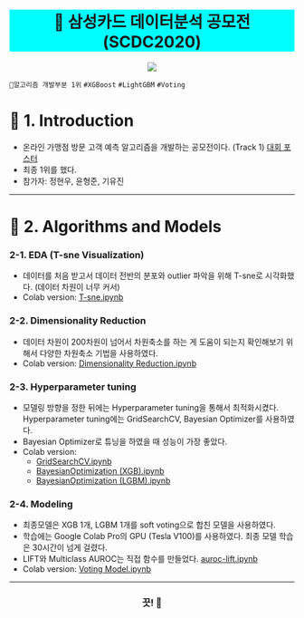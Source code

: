 <h1 align="center" style="background-color:#00FEFE"><strong>🔎 삼성카드 데이터분석 공모전 (SCDC2020) </strong></h3>

<p align="center">
  <img src="https://www.fintechtimes.co.kr/data/photos/20201253/art_16092923041626_285751.jpg">
</p>


`🥇알고리즘 개발부분 1위` `#XGBoost` `#LightGBM` `#Voting` 


# 🚦 1. Introduction
- 온라인 가맹점 방문 고객 예측 알고리즘을 개발하는 공모전이다. (Track 1) [대회 포스터](https://www.samsungcard.com/personal/notice/news/UHPPCC0248M0.jsp?itgBlbdSn=5203&chnlDv=01&itgBlbdTpDvc=01)
- 최종 1위를 했다.
- 참가자: 정현우, 윤형준, 기유진

---

# 🚦 2. Algorithms and Models

### 2-1. EDA (T-sne Visualization)
- 데이터를 처음 받고서 데이터 전반의 분포와 outlier 파악을 위해 T-sne로 시각화했다. (데이터 차원이 너무 커서)
- Colab version: [T-sne.ipynb](https://colab.research.google.com/github/hw79chopin/SAMSUNG_CARDS/blob/master/EDA%20(T-sne)/T-sne.ipynb)

### 2-2. Dimensionality Reduction
- 데이터 차원이 200차원이 넘어서 차원축소를 하는 게 도움이 되는지 확인해보기 위해서 다양한 차원축소 기법을 사용하였다.
- Colab version: [Dimensionality Reduction.ipynb](https://colab.research.google.com/github/hw79chopin/SAMSUNG_CARDS/blob/master/Dimensionality%20Reduction/Dimensionality%20Reduction.ipynb)

### 2-3. Hyperparameter tuning
- 모델링 방향을 정한 뒤에는 Hyperparameter tuning을 통해서 최적화시켰다. Hyperparameter tuning에는 GridSearchCV, Bayesian Optimizer를 사용하였다.
- Bayesian Optimizer로 튜닝을 하였을 때 성능이 가장 좋았다.
- Colab version: 
  - [GridSearchCV.ipynb](https://colab.research.google.com/github/hw79chopin/SAMSUNG_CARDS/blob/master/Hyperparameter%20tuning/GridSearchCV.ipynb)
  - [BayesianOptimization (XGB).ipynb](https://colab.research.google.com/github/hw79chopin/SAMSUNG_CARDS/blob/master/Hyperparameter%20tuning/BayesianOptimization_XGB.ipynb)  
  - [BayesianOptimization (LGBM).ipynb](https://colab.research.google.com/github/hw79chopin/SAMSUNG_CARDS/blob/master/Hyperparameter%20tuning/BayesianOptimization_LGBM.ipynb)
 
### 2-4. Modeling
- 최종모델은 XGB 1개, LGBM 1개를 soft voting으로 합친 모델을 사용하였다.
- 학습에는 Google Colab Pro의 GPU (Tesla V100)를 사용하였다. 최종 모델 학습은 30시간이 넘게 걸렸다.
- LIFT와 Multiclass AUROC는 직접 함수를 만들었다. [auroc-lift.ipynb](https://colab.research.google.com/github/hw79chopin/SAMSUNG_CARDS/blob/master/Modeling/aucroc-lift.ipynb)
- Colab version: [Voting Model.ipynb](https://colab.research.google.com/github/hw79chopin/SAMSUNG_CARDS/blob/master/Modeling/Voting%20Model.ipynb)

---

<h3 align="center"><strong>끗! 🙌</strong></h3>
